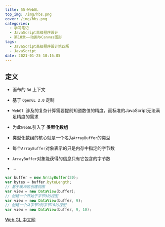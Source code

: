 ```yaml
---
title: 55-WebGL
top_img: /img/hbs.png
cover: /img/hbs.png
categories:
  - 学习笔记
  - JavaScript高级程序设计
  - 第18章——动画与Canvas图形
tags:
  - JavaScript高级程序设计第四版
  - JavaScript
date: 2021-01-25 10:16:05
---
```


## 定义

- 画布的 `3d` 上下文
- 基于 `OpenGL 2.0` 定制
- `WebGl `涉及的复杂计算需要提前知道数值的精度，而标准的JavaScript无法满足精度的需求
- 为此`WebGL`引入了 **类型化数组**

- 类型化数组的核心就是一个名为`ArrayBuffer`的类型
- 每个`ArrayBuffer`对象表示的只是内存中指定的字节数
- `ArrayBuffer`对象能获得的信息只有它包含的字节数
- ...

```js
var buffer = new ArrayBuffer(20);
var bytes = buffer.byteLength;
// 基于缓冲区创建视图
var view = new DataView(buffer);
// 创建一个开始于字节9的视图
var view = new DataView(buffer, 9);
// 创建一个从字节9到字节18的视图
var view = new DataView(buffer, 9, 10);
```

[Web GL 中文网](http://www.hewebgl.com/)